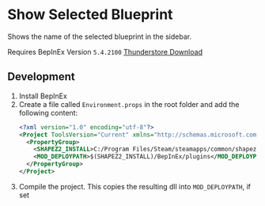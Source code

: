# Show Selected Blueprint

Shows the name of the selected blueprint in the sidebar.

Requires BepInEx Version
`5.4.2100` [Thunderstore Download](https://thunderstore.io/package/download/BepInEx/BepInExPack/5.4.2100/)

## Development

1. Install BepInEx
2. Create a file called `Environment.props` in the root folder and add the following content:
   ```xml
   <?xml version="1.0" encoding="utf-8"?>
   <Project ToolsVersion="Current" xmlns="http://schemas.microsoft.com/developer/msbuild/2003">
     <PropertyGroup>
       <SHAPEZ2_INSTALL>C:/Program Files/Steam/steamapps/common/shapez 2</SHAPEZ2_INSTALL>
       <MOD_DEPLOYPATH>$(SHAPEZ2_INSTALL)/BepInEx/plugins</MOD_DEPLOYPATH>
     </PropertyGroup>
   </Project>
   ```
3. Compile the project. This copies the resulting dll into `MOD_DEPLOYPATH`, if set
